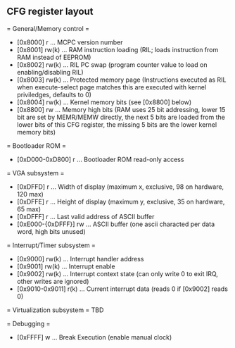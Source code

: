 CFG register layout
-------------------

= General/Memory control =
* [0x8000] r ... MCPC version number
* [0x8001] rw(k) ... RAM instruction loading (RIL; loads instruction from RAM instead of EEPROM)
* [0x8002] rw(k) ... RIL PC swap (program counter value to load on enabling/disabling RIL)
* [0x8003] rw(k) ... Protected memory page (Instructions executed as RIL when execute-select page matches this are executed with kernel priviledges, defaults to 0)
* [0x8004] rw(k) ... Kernel memory bits (see [0x8800] below)
* [0x8800] rw ... Memory high bits (RAM uses 25 bit addressing, lower 15 bit are set by MEMR/MEMW directly, the next 5 bits are loaded from the lower bits of this CFG register, the missing 5 bits are the lower kernel memory bits)

= Bootloader ROM =
* [0xD000-0xD800] r ... Bootloader ROM read-only access

= VGA subsystem =
* [0xDFFD] r ... Width of display (maximum x, exclusive, 98 on hardware, 120 max)
* [0xDFFE] r ... Height of display (maximum y, exclusive, 35 on hardware, 65 max)
* [0xDFFF] r ... Last valid address of ASCII buffer
* [0xE000-{0xDFFF}] rw ... ASCII buffer (one ascii characted per data word, high bits unused)

= Interrupt/Timer subsystem =
* [0x9000] rw(k) ... Interrupt handler address
* [0x9001] rw(k) ... Interrupt enable
* [0x9002] rw(k) ... Interrupt context state (can only write 0 to exit IRQ, other writes are ignored)
* [0x9010-0x9011] r(k) ... Current interrupt data (reads 0 if [0x9002] reads 0)

= Virtualization subsystem =
TBD

= Debugging =
* [0xFFFF] w ... Break Execution (enable manual clock)